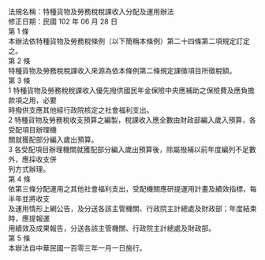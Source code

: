 法規名稱：特種貨物及勞務稅稅課收入分配及運用辦法  
修正日期：民國 102 年 06 月 28 日  
第 1 條  
本辦法依特種貨物及勞務稅條例（以下簡稱本條例）第二十四條第二項規定訂定之。  
第 2 條  
特種貨物及勞務稅稅課收入來源為依本條例第二條規定課徵項目所徵稅額。  
第 3 條  
1 特種貨物及勞務稅稅課收入優先撥供國民年金保險中央應補助之保險費及應負擔款項之用，必要  
時撥供支應其他經行政院核定之社會福利支出。  
2 特種貨物及勞務稅收支預算之編製，稅課收入應全數由財政部編入歲入預算，各受配項目辦理機  
關就獲配部分編入歲出預算。  
3 各受配項目辦理機關就獲配部分編入歲出預算後，除屬撥補以前年度編列不足數外，應採收支併  
列方式辦理。  
第 4 條  
依第三條分配運用之其他社會福利支出，受配機關應研提運用計畫及績效指標，每半年並將收支  
及運用情形上網公告，及分送各該主管機關、行政院主計總處及財政部；年度結束時，應提報運  
用績效及成果報告，分送各該主管機關、行政院主計總處及財政部。  
第 5 條  
本辦法自中華民國一百零三年一月一日施行。  


